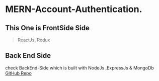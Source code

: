 # MERN-Account-Authentication.

## This One is FrontSide Side
> ReactJs, Redux

## Back End Side

check BackEnd-Side which is built with NodeJs ,ExpressJs & MongoDb [GitHub Repo](https://github.com/abriilo/Nodejs-auth.git)
